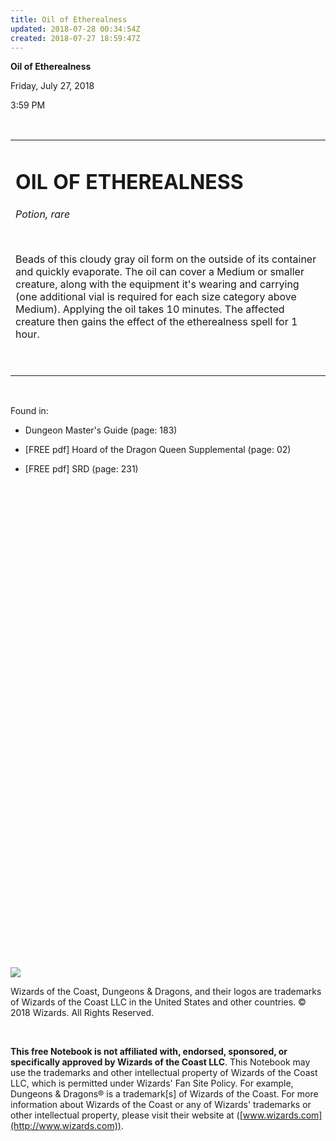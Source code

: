 ```yaml
---
title: Oil of Etherealness
updated: 2018-07-28 00:34:54Z
created: 2018-07-27 18:59:47Z
---
```


**Oil of Etherealness**

Friday, July 27, 2018

3:59 PM

 

<table><tbody><tr class="odd"><td><h1 id="oil-of-etherealness"><strong>OIL OF ETHEREALNESS</strong></h1><p><em>Potion, rare</em></p><p> </p><p>Beads of this cloudy gray oil form on the outside of its container and quickly evaporate. The oil can cover a Medium or smaller creature, along with the equipment it's wearing and carrying (one additional vial is required for each size category above Medium). Applying the oil takes 10 minutes. The affected creature then gains the effect of the etherealness spell for 1 hour.</p><p> </p></td></tr></tbody></table>

 

Found in:

-   Dungeon Master's Guide (page: 183)

-   \[FREE pdf\] Hoard of the Dragon Queen Supplemental (page: 02)

-   \[FREE pdf\] SRD (page: 231)

 

 

 

 

 

 

 

 

 

 

 

 

 

 

 

 

 

 

 

 

 

 

 

 

 

![](tmp\media\image1.png)

Wizards of the Coast, Dungeons & Dragons, and their logos are trademarks of Wizards of the Coast LLC in the United States and other countries. © 2018 Wizards. All Rights Reserved.

 

**This free Notebook is not affiliated with, endorsed, sponsored, or specifically approved by Wizards of the Coast LLC**. This Notebook may use the trademarks and other intellectual property of Wizards of the Coast LLC, which is permitted under Wizards' Fan Site Policy. For example, Dungeons & Dragons® is a trademark\[s\] of Wizards of the Coast. For more information about Wizards of the Coast or any of Wizards' trademarks or other intellectual property, please visit their website at ([www.wizards.com](http://www.wizards.com)).
